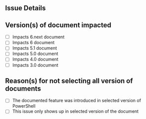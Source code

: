 <!--
If this doc issue is for content OUTSIDE of /reference folder (such as DSC, WMF etc.), there is no need to fill this template. Please delete the template before submitting the PR.

If this doc issue is for content UNDER /reference folder, please fill out this template:
-->
Issue Details
-----------------

Version(s) of document impacted
------------------------------
- [ ] Impacts 6.next document
- [ ] Impacts 6 document
- [ ] Impacts 5.1 document
- [ ] Impacts 5.0 document
- [ ] Impacts 4.0 document
- [ ] Impacts 3.0 document

<!--
If you are selecting only a subset of document version(s), please help us understand why you selected a subset
If the PR is fixing all the document version(s), please delete the list/options below
-->
Reason(s) for not selecting all version of documents
----------------------------------------------------
- [ ] The documented feature was introduced in selected version of PowerShell
- [ ] This issue only shows up in selected version of the document
